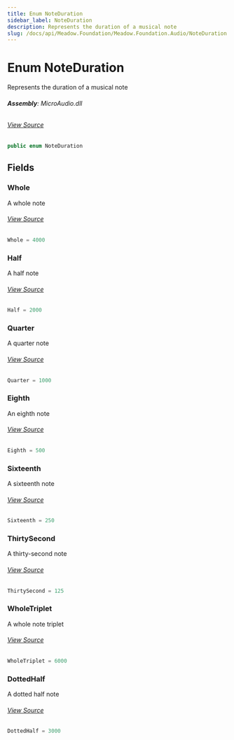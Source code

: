 ```yaml
---
title: Enum NoteDuration
sidebar_label: NoteDuration
description: Represents the duration of a musical note
slug: /docs/api/Meadow.Foundation/Meadow.Foundation.Audio/NoteDuration
---
```

# Enum NoteDuration
Represents the duration of a musical note

###### **Assembly**: MicroAudio.dll
###### [View Source](https://github.com/WildernessLabs/Meadow.Foundation.git/blob/develop/Source/Meadow.Foundation.Libraries_and_Frameworks/Audio.MicroAudio/Driver/MicroAudio.Enums.cs#L85)
```csharp title="Declaration"
public enum NoteDuration
```
## Fields
### Whole
A whole note
###### [View Source](https://github.com/WildernessLabs/Meadow.Foundation.git/blob/develop/Source/Meadow.Foundation.Libraries_and_Frameworks/Audio.MicroAudio/Driver/MicroAudio.Enums.cs#L90)
```csharp title="Declaration"
Whole = 4000
```
### Half
A half note
###### [View Source](https://github.com/WildernessLabs/Meadow.Foundation.git/blob/develop/Source/Meadow.Foundation.Libraries_and_Frameworks/Audio.MicroAudio/Driver/MicroAudio.Enums.cs#L94)
```csharp title="Declaration"
Half = 2000
```
### Quarter
A quarter note
###### [View Source](https://github.com/WildernessLabs/Meadow.Foundation.git/blob/develop/Source/Meadow.Foundation.Libraries_and_Frameworks/Audio.MicroAudio/Driver/MicroAudio.Enums.cs#L98)
```csharp title="Declaration"
Quarter = 1000
```
### Eighth
An eighth note
###### [View Source](https://github.com/WildernessLabs/Meadow.Foundation.git/blob/develop/Source/Meadow.Foundation.Libraries_and_Frameworks/Audio.MicroAudio/Driver/MicroAudio.Enums.cs#L102)
```csharp title="Declaration"
Eighth = 500
```
### Sixteenth
A sixteenth note
###### [View Source](https://github.com/WildernessLabs/Meadow.Foundation.git/blob/develop/Source/Meadow.Foundation.Libraries_and_Frameworks/Audio.MicroAudio/Driver/MicroAudio.Enums.cs#L106)
```csharp title="Declaration"
Sixteenth = 250
```
### ThirtySecond
A thirty-second note
###### [View Source](https://github.com/WildernessLabs/Meadow.Foundation.git/blob/develop/Source/Meadow.Foundation.Libraries_and_Frameworks/Audio.MicroAudio/Driver/MicroAudio.Enums.cs#L110)
```csharp title="Declaration"
ThirtySecond = 125
```
### WholeTriplet
A whole note triplet
###### [View Source](https://github.com/WildernessLabs/Meadow.Foundation.git/blob/develop/Source/Meadow.Foundation.Libraries_and_Frameworks/Audio.MicroAudio/Driver/MicroAudio.Enums.cs#L114)
```csharp title="Declaration"
WholeTriplet = 6000
```
### DottedHalf
A dotted half note
###### [View Source](https://github.com/WildernessLabs/Meadow.Foundation.git/blob/develop/Source/Meadow.Foundation.Libraries_and_Frameworks/Audio.MicroAudio/Driver/MicroAudio.Enums.cs#L118)
```csharp title="Declaration"
DottedHalf = 3000
```
